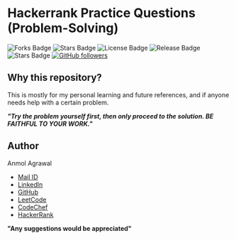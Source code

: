 # Hackerrank Practice Questions (Problem-Solving)

![Forks Badge](https://img.shields.io/github/forks/Anmol53/Hackerrank-Problem-Solving)
![Stars Badge](https://img.shields.io/github/stars/Anmol53/Hackerrank-Problem-Solving)
![License Badge](https://img.shields.io/github/license/Anmol53/Hackerrank-Problem-Solving)
![Release Badge](https://img.shields.io/github/contributors/Anmol53/Hackerrank-Problem-Solving)
![Stars Badge](https://img.shields.io/github/watchers/Anmol53/Hackerrank-Problem-Solving)
[![GitHub followers](https://img.shields.io/github/followers/Anmol53.svg?style=social&label=Follow&maxAge=2592000)](https://github.com/Anmol53?tab=followers)

## Why this repository?

This is mostly for my personal learning and future references, and if anyone needs help with a certain problem.

***"Try the problem yourself first, then only proceed to the solution. BE FAITHFUL TO YOUR WORK."***

## Author
Anmol Agrawal
- [Mail ID](anmol.ag53@gmail.com)
- [LinkedIn](https://www.linkedin.com/in/anmol-53/)
- [GitHub](https://github.com/Anmol53/)
- [LeetCode](https://leetcode.com/anmol_53/)
- [CodeChef](https://www.codechef.com/users/uniquecoder_)
- [HackerRank](https://www.hackerrank.com/anmol_53)

**"Any suggestions would be appreciated"**
